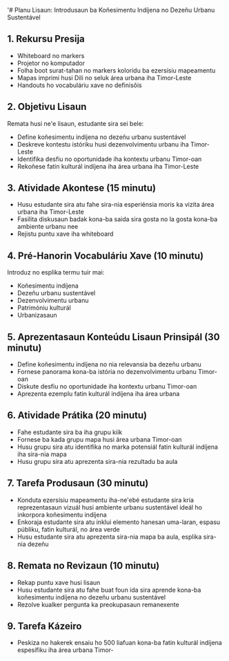 '# Planu Lisaun: Introdusaun ba Koñesimentu Indíjena no Dezeñu Urbanu Sustentável

## 1. Rekursu Presija

- Whiteboard no markers
- Projetor no komputador
- Folha boot surat-tahan no markers koloridu ba ezersísiu mapeamentu
- Mapas imprimi husi Dili no seluk área urbana iha Timor-Leste
- Handouts ho vocabuláriu xave no definisõis

## 2. Objetivu Lisaun

Remata husi ne'e lisaun, estudante sira sei bele:
- Define koñesimentu indíjena no dezeñu urbanu sustentável
- Deskreve kontestu istóriku husi dezenvolvimentu urbanu iha Timor-Leste
- Identifika desfiu no oportunidade iha kontextu urbanu Timor-oan
- Rekoñese fatin kulturál indíjena iha área urbana iha Timor-Leste

## 3. Atividade Akontese (15 minutu)

- Husu estudante sira atu fahe sira-nia esperiénsia moris ka vizita área urbana iha Timor-Leste
- Fasilita diskusaun badak kona-ba saida sira gosta no la gosta kona-ba ambiente urbanu nee
- Rejistu puntu xave iha whiteboard

## 4. Pré-Hanorin Vocabuláriu Xave (10 minutu)

Introduz no esplika termu tuir mai:
- Koñesimentu indíjena
- Dezeñu urbanu sustentável
- Dezenvolvimentu urbanu
- Patrimóniu kulturál
- Urbanizasaun

## 5. Aprezentasaun Konteúdu Lisaun Prinsipál (30 minutu)

- Define koñesimentu indíjena no nia relevansia ba dezeñu urbanu
- Fornese panorama kona-ba istória no dezenvolvimentu urbanu Timor-oan
- Diskute desfiu no oportunidade iha kontextu urbanu Timor-oan
- Aprezenta ezemplu fatin kulturál indíjena iha área urbana

## 6. Atividade Prátika (20 minutu)

- Fahe estudante sira ba iha grupu kiik
- Fornese ba kada grupu mapa husi área urbana Timor-oan
- Husu grupu sira atu identifika no marka potensiál fatin kulturál indíjena iha sira-nia mapa
- Husu grupu sira atu aprezenta sira-nia rezultadu ba aula

## 7. Tarefa Produsaun (30 minutu)

- Konduta ezersísiu mapeamentu iha-ne'ebé estudante sira kria reprezentasaun vizuál husi ambiente urbanu sustentável ideál ho inkorpora koñesimentu indíjena
- Enkoraja estudante sira atu inklui elemento hanesan uma-laran, espasu públiku, fatin kulturál, no área verde
- Husu estudante sira atu aprezenta sira-nia mapa ba aula, esplika sira-nia dezeñu

## 8. Remata no Revizaun (10 minutu)

- Rekap puntu xave husi lisaun
- Husu estudante sira atu fahe buat foun ida sira aprende kona-ba koñesimentu indíjena no dezeñu urbanu sustentável
- Rezolve kualker pergunta ka preokupasaun remanexente

## 9. Tarefa Kázeiro

- Peskiza no hakerek ensaiu ho 500 liafuan kona-ba fatin kulturál indíjena espesífiku iha área urbana Timor-